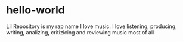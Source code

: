 # hello-world
Lil Repository is my rap name
I love music. I love listening, producing, writing, analizing, critizicing and reviewing music most of all
